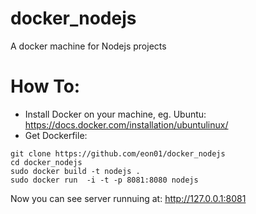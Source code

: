 # docker_nodejs
A docker machine for Nodejs projects 


# How To:

* Install Docker on your machine, eg. Ubuntu: https://docs.docker.com/installation/ubuntulinux/
* Get Dockerfile:

```
git clone https://github.com/eon01/docker_nodejs
cd docker_nodejs
sudo docker build -t nodejs .
sudo docker run  -i -t -p 8081:8080 nodejs
```

Now you can see server runnuing at: http://127.0.0.1:8081


